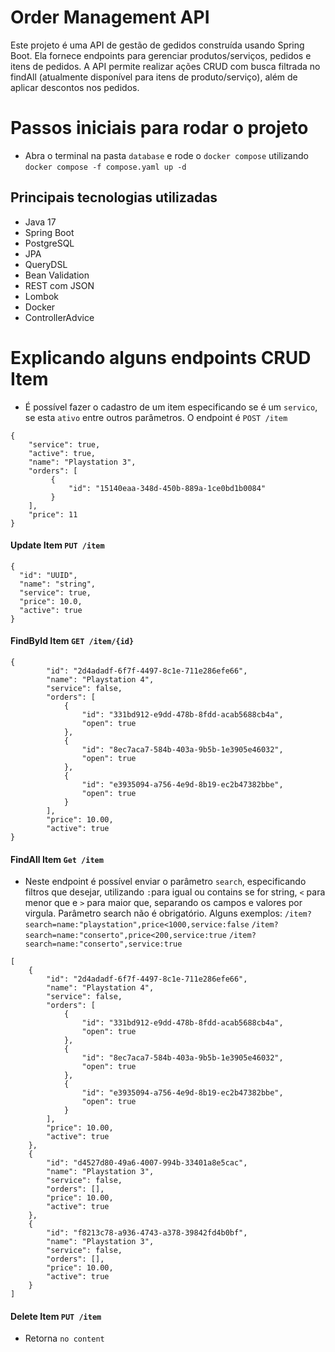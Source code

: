 # Order Management API
Este projeto é uma API de gestão de gedidos construída usando Spring Boot. Ela fornece endpoints para gerenciar produtos/serviços, pedidos e itens de pedidos. A API permite realizar ações CRUD com busca filtrada no findAll (atualmente disponível para itens de produto/serviço), além de aplicar descontos nos pedidos.

# Passos iniciais para rodar o projeto
- Abra o terminal na pasta `database` e rode o `docker compose` utilizando `docker compose -f compose.yaml up -d`

## Principais tecnologias utilizadas
- Java 17
- Spring Boot
- PostgreSQL
- JPA
- QueryDSL
- Bean Validation
- REST com JSON
- Lombok
- Docker
- ControllerAdvice

# Explicando alguns endpoints CRUD Item
- É possível fazer o cadastro de um item especificando se é um `servico`, se esta `ativo` entre outros parâmetros. O endpoint é `POST /item`
```shell
{
    "service": true,
    "active": true,
    "name": "Playstation 3",
    "orders": [
         {
             "id": "15140eaa-348d-450b-889a-1ce0bd1b0084"
         }
    ],
    "price": 11
}
```

#### Update Item `PUT /item`
```shell
{
  "id": "UUID",
  "name": "string",
  "service": true,
  "price": 10.0,
  "active": true
}

```

#### FindById Item `GET /item/{id}`
```shell
{
        "id": "2d4adadf-6f7f-4497-8c1e-711e286efe66",
        "name": "Playstation 4",
        "service": false,
        "orders": [
            {
                "id": "331bd912-e9dd-478b-8fdd-acab5688cb4a",
                "open": true
            },
            {
                "id": "8ec7aca7-584b-403a-9b5b-1e3905e46032",
                "open": true
            },
            {
                "id": "e3935094-a756-4e9d-8b19-ec2b47382bbe",
                "open": true
            }
        ],
        "price": 10.00,
        "active": true
}
```

#### FindAll Item `Get /item`
- Neste endpoint é possível enviar o parâmetro `search`, especificando filtros que desejar, utilizando `:`para igual ou contains se for string, `<` para menor que e `>` para maior que, separando os campos e valores por virgula. Parâmetro search não é obrigatório. Alguns exemplos:
  `/item?search=name:"playstation",price<1000,service:false`
  `/item?search=name:"conserto",price<200,service:true`
  `/item?search=name:"conserto",service:true`

```shell
[
    {
        "id": "2d4adadf-6f7f-4497-8c1e-711e286efe66",
        "name": "Playstation 4",
        "service": false,
        "orders": [
            {
                "id": "331bd912-e9dd-478b-8fdd-acab5688cb4a",
                "open": true
            },
            {
                "id": "8ec7aca7-584b-403a-9b5b-1e3905e46032",
                "open": true
            },
            {
                "id": "e3935094-a756-4e9d-8b19-ec2b47382bbe",
                "open": true
            }
        ],
        "price": 10.00,
        "active": true
    },
    {
        "id": "d4527d80-49a6-4007-994b-33401a8e5cac",
        "name": "Playstation 3",
        "service": false,
        "orders": [],
        "price": 10.00,
        "active": true
    },
    {
        "id": "f8213c78-a936-4743-a378-39842fd4b0bf",
        "name": "Playstation 3",
        "service": false,
        "orders": [],
        "price": 10.00,
        "active": true
    }
]
```


#### Delete Item `PUT /item`
- Retorna `no content`

